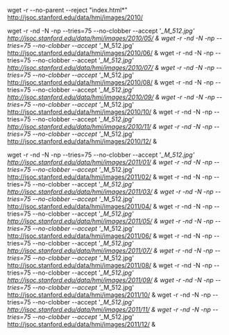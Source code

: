wget -r --no-parent --reject "index.html*" http://jsoc.stanford.edu/data/hmi/images/2010/



wget -r  -nd -N -np --tries=75 --no-clobber  --accept '*_M_512.jpg' http://jsoc.stanford.edu/data/hmi/images/2010/05/ &
wget -r  -nd -N -np --tries=75 --no-clobber --accept '*_M_512.jpg' http://jsoc.stanford.edu/data/hmi/images/2010/06/ &
wget -r  -nd -N -np --tries=75 --no-clobber  --accept '*_M_512.jpg' http://jsoc.stanford.edu/data/hmi/images/2010/07/ &
wget -r  -nd -N -np --tries=75 --no-clobber  --accept '*_M_512.jpg' http://jsoc.stanford.edu/data/hmi/images/2010/08/ &
wget -r  -nd -N -np --tries=75 --no-clobber  --accept '*_M_512.jpg' http://jsoc.stanford.edu/data/hmi/images/2010/09/ &
wget -r  -nd -N -np --tries=75 --no-clobber  --accept '*_M_512.jpg' http://jsoc.stanford.edu/data/hmi/images/2010/10/ &
wget -r  -nd -N -np --tries=75 --no-clobber  --accept '*_M_512.jpg' http://jsoc.stanford.edu/data/hmi/images/2010/11/ &
wget -r  -nd -N -np --tries=75 --no-clobber  --accept '*_M_512.jpg' http://jsoc.stanford.edu/data/hmi/images/2010/12/ &

wget -r  -nd -N -np --tries=75 --no-clobber  --accept '*_M_512.jpg' http://jsoc.stanford.edu/data/hmi/images/2011/01/ &
wget -r  -nd -N -np --tries=75 --no-clobber  --accept '*_M_512.jpg' http://jsoc.stanford.edu/data/hmi/images/2011/02/ &
wget -r  -nd -N -np --tries=75 --no-clobber  --accept '*_M_512.jpg' http://jsoc.stanford.edu/data/hmi/images/2011/03/ &
wget -r  -nd -N -np --tries=75 --no-clobber  --accept '*_M_512.jpg' http://jsoc.stanford.edu/data/hmi/images/2011/04/ &
wget -r  -nd -N -np --tries=75 --no-clobber  --accept '*_M_512.jpg' http://jsoc.stanford.edu/data/hmi/images/2011/05/ &
wget -r  -nd -N -np --tries=75 --no-clobber  --accept '*_M_512.jpg' http://jsoc.stanford.edu/data/hmi/images/2011/06/ &
wget -r  -nd -N -np --tries=75 --no-clobber  --accept '*_M_512.jpg' http://jsoc.stanford.edu/data/hmi/images/2011/07/ &
wget -r  -nd -N -np --tries=75 --no-clobber  --accept '*_M_512.jpg' http://jsoc.stanford.edu/data/hmi/images/2011/08/ &
wget -r  -nd -N -np --tries=75  --no-clobber --accept '*_M_512.jpg' http://jsoc.stanford.edu/data/hmi/images/2011/09/ &
wget -r  -nd -N -np --tries=75 --no-clobber  --accept '*_M_512.jpg' http://jsoc.stanford.edu/data/hmi/images/2011/10/ &
wget -r  -nd -N -np --tries=75 --no-clobber  --accept '*_M_512.jpg' http://jsoc.stanford.edu/data/hmi/images/2011/11/ &
wget -r  -nd -N -np --tries=75 --no-clobber  --accept '*_M_512.jpg' http://jsoc.stanford.edu/data/hmi/images/2011/12/ &